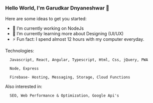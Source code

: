 ### Hello World, I'm Garudkar Dnyaneshwar 👋

Here are some ideas to get you started:

- 🔭 I’m currently working on NodeJs
- 🌱 I’m currently learning more about Designing (UI/UX)
- ⚡ Fun fact: I spend almost 12 hours with my computer everyday.

Technologies:

      Javascript, React, Angular, Typescript, Html, Css, jQuery, PWA
      
      Node, Express
      
      Firebase- Hosting, Messaging, Storage, Cloud Functions

Also interested in:

      SEO, Web Performance & Optimization, Google Api's
